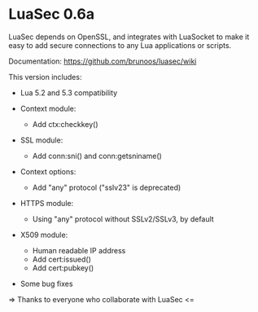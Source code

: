 LuaSec 0.6a
==========
LuaSec depends  on OpenSSL, and  integrates with LuaSocket to  make it
easy to add secure connections to any Lua applications or scripts.

Documentation: https://github.com/brunoos/luasec/wiki

This version includes:

* Lua 5.2 and 5.3 compatibility

* Context module:
  - Add ctx:checkkey()

* SSL module:
  - Add conn:sni() and conn:getsniname()

* Context options:
  - Add "any" protocol ("sslv23" is deprecated)

* HTTPS module:
  - Using "any" protocol without SSLv2/SSLv3, by default

* X509 module:
  - Human readable IP address
  - Add cert:issued()
  - Add cert:pubkey()

* Some bug fixes


=> Thanks to everyone who collaborate with LuaSec <=
